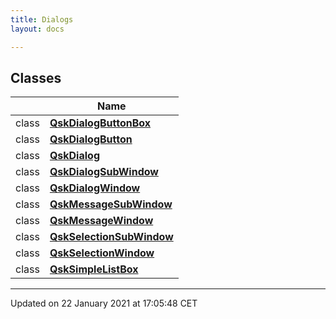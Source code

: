 ```yaml
---
title: Dialogs
layout: docs

---
```



## Classes

|                | Name           |
| -------------- | -------------- |
| class | **[QskDialogButtonBox](/docs/classes/class_qsk_dialog_button_box/)**  |
| class | **[QskDialogButton](/docs/classes/class_qsk_dialog_button/)**  |
| class | **[QskDialog](/docs/classes/class_qsk_dialog/)**  |
| class | **[QskDialogSubWindow](/docs/classes/class_qsk_dialog_sub_window/)**  |
| class | **[QskDialogWindow](/docs/classes/class_qsk_dialog_window/)**  |
| class | **[QskMessageSubWindow](/docs/classes/class_qsk_message_sub_window/)**  |
| class | **[QskMessageWindow](/docs/classes/class_qsk_message_window/)**  |
| class | **[QskSelectionSubWindow](/docs/classes/class_qsk_selection_sub_window/)**  |
| class | **[QskSelectionWindow](/docs/classes/class_qsk_selection_window/)**  |
| class | **[QskSimpleListBox](/docs/classes/class_qsk_simple_list_box/)**  |






-------------------------------

Updated on 22 January 2021 at 17:05:48 CET